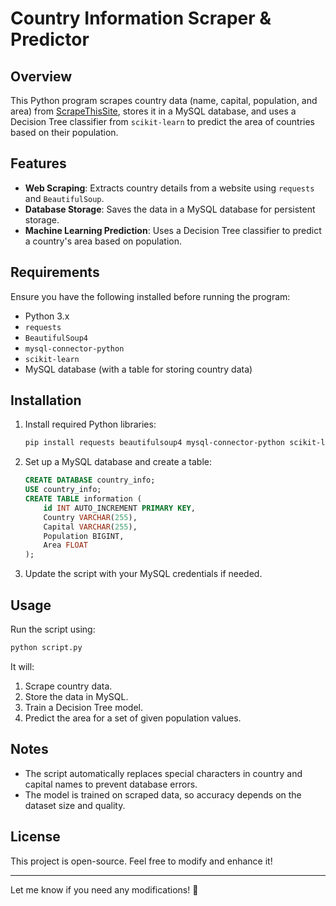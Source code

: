 # Country Information Scraper & Predictor  

## Overview  
This Python program scrapes country data (name, capital, population, and area) from [ScrapeThisSite](https://www.scrapethissite.com/pages/simple/), stores it in a MySQL database, and uses a Decision Tree classifier from `scikit-learn` to predict the area of countries based on their population.  

## Features  
- **Web Scraping**: Extracts country details from a website using `requests` and `BeautifulSoup`.  
- **Database Storage**: Saves the data in a MySQL database for persistent storage.  
- **Machine Learning Prediction**: Uses a Decision Tree classifier to predict a country's area based on population.  

## Requirements  
Ensure you have the following installed before running the program:  
- Python 3.x  
- `requests`  
- `BeautifulSoup4`  
- `mysql-connector-python`  
- `scikit-learn`  
- MySQL database (with a table for storing country data)  

## Installation  

1. Install required Python libraries:  
   ```sh
   pip install requests beautifulsoup4 mysql-connector-python scikit-learn
   ```  
2. Set up a MySQL database and create a table:  
   ```sql
   CREATE DATABASE country_info;
   USE country_info;
   CREATE TABLE information (
       id INT AUTO_INCREMENT PRIMARY KEY,
       Country VARCHAR(255),
       Capital VARCHAR(255),
       Population BIGINT,
       Area FLOAT
   );
   ```  
3. Update the script with your MySQL credentials if needed.  

## Usage  
Run the script using:  
```sh
python script.py
```  
It will:  
1. Scrape country data.  
2. Store the data in MySQL.  
3. Train a Decision Tree model.  
4. Predict the area for a set of given population values.  

## Notes  
- The script automatically replaces special characters in country and capital names to prevent database errors.  
- The model is trained on scraped data, so accuracy depends on the dataset size and quality.  

## License  
This project is open-source. Feel free to modify and enhance it!  

---

Let me know if you need any modifications! 🚀